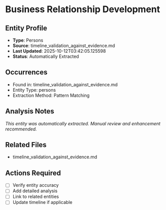# Business Relationship Development

## Entity Profile
- **Type**: Persons
- **Source**: timeline_validation_against_evidence.md
- **Last Updated**: 2025-10-12T03:42:05.125598
- **Status**: Automatically Extracted

## Occurrences
- Found in: timeline_validation_against_evidence.md
- Entity Type: persons
- Extraction Method: Pattern Matching

## Analysis Notes
*This entity was automatically extracted. Manual review and enhancement recommended.*

## Related Files
- timeline_validation_against_evidence.md

## Actions Required
- [ ] Verify entity accuracy
- [ ] Add detailed analysis
- [ ] Link to related entities
- [ ] Update timeline if applicable
